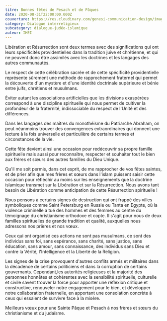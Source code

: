```yaml
---
titre: Bonnes fêtes de Pesach et de Pâques
date: 2020-08-31T22:00:00.000Z
couverture: https://res.cloudinary.com/genesi-communication-design/image/upload/v1604586813/ihei/couvertures/dialogue-interreligieux-6_edoed1.jpg
category: Dialogue interreligieux
subcategory: dialogue-judéo-islamique
auteur: IHEI
---
```

Libération et Résurrection sont deux termes avec des significations qui ont leurs spécificités providentielles dans la tradition juive et chrétienne, et qui ne peuvent donc être assimilés avec les doctrines et les langages des autres communautés. 

Le respect de cette célébration sacrée et de cette spécificité providentielle représente sûrement une méthode de rapprochement fraternel qui permet la découverte d'un mystère et d'une identité doctrinale supérieure et bénie entre juifs, chrétiens et musulmans. 

Éviter autant les associations artificielles que les divisions exaspérées correspond à une discipline spirituelle qui nous permet de cultiver la profondeur de la fraternité, indissociable du respect de l'Unité et des différences. 

Dans les langages des maîtres du monothéisme du Patriarche Abraham, on peut néanmoins trouver des convergences extraordinaires qui donnent une lecture à la fois universelle et particulière de certains termes et circonstances de la vie. 

Cette fête devient ainsi une occasion pour redécouvrir sa propre famille spirituelle mais aussi pour reconnaître, respecter et souhaiter tout le bien aux frères et s&oelig;urs des autres familles du Dieu Unique. 

Qu'il me soit permis, dans cet esprit, de me rapprocher de vos fêtes saintes, et de prier afin que mes frères et s&oelig;urs dans l'islam puissent saisir cette occasion pour réfléchir au moins sur les enseignements que la doctrine islamique transmet sur la Libération et sur la Résurrection. Nous avons tant besoin de Libération comme anticipation de cette Résurrection spirituelle&nbsp;!

Nous pensons à certains signes de destruction qui ont frappé des villes symboliques comme Saint Petersburg en Russie ou Tanta en Egypte, où la violence criminelle a tué des hommes et des femmes au centre du témoignage du christianisme orthodoxe et copte. Il s'agit pour nous de deux familles spirituelles de grande tradition et qualité, auxquelles nous adressons nos prières et nos v&oelig;ux. 

Ceux qui ont organisé ces actions ne sont pas musulmans, ce sont des individus sans foi, sans espérance, sans charité, sans justice, sans éducation, sans amour, sans connaissance, des individus sans Dieu et contre la Vérité, l'Intelligence et la Liberté de la Religion. 

Les signes de la crise provoquent d'autres conflits armés et militaires dans la décadence de certains politiciens et dans la corruption de certains gouvernants. Cependant,les autorités religieuses et la majorité des personnes honnêtes et cohérentes avec la sensibilité spirituelle, culturelle et civile savent trouver la force pour apporter une réflexion critique et constructive, renouveler notre engagement pour le bien, et développer notre collaboration fraternelle, en apportant une consolation concrète à ceux qui essaient de survivre face à la misère. 

Meilleurs v&oelig;ux pour une Sainte Pâque et Pesach à nos frères et s&oelig;urs du christianisme et du judaïsme.